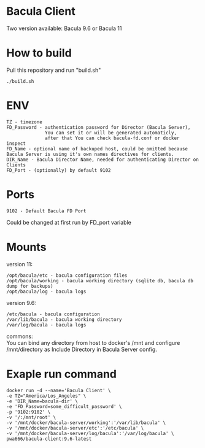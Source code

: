 # Bacula Client
Two version available: Bacula 9.6 or Bacula 11 <br>

# How to build
Pull this repository and run "build.sh"
```
./build.sh
```

# ENV
```
TZ - timezone
FD_Password - authentication password for Director (Bacula Server), 
              You can set it or will be generated automaticly, 
              after that You can check bacula-fd.conf or docker inspect
FD_Name - optional name	of backuped host, could be omitted because Bacula Server is using it's own names directives for clients.
DIR_Name - Bacula Director Name, needed for authenticating Director on Clients
FD_Port - (optionally) by default 9102
```
# Ports
```
9102 - Default Bacula FD Port
```
Could be changed at first run by FD_port variable<br>
# Mounts
version 11:
```
/opt/bacula/etc - bacula configuration files
/opt/bacula/working - bacula working directory (sqlite db, bacula db dump for backups)
/opt/bacula/log - bacula logs
```

version 9.6:
```
/etc/bacula - bacula configuration
/var/lib/bacula - bacula working directory
/var/log/bacula - bacula logs
```

commons:<br>
You can bind any directory from host to docker's /mnt and configure /mnt/directory as Include Directory in Bacula Server config.


# Exaple run command
```
docker run -d --name='Bacula Client' \
-e TZ="America/Los_Angeles" \
-e 'DIR_Name=bacula-dir' \
-e 'FD_Password=some_difficult_password' \
-p '9102:9102' \
-v '/:/mnt/root' \
-v '/mnt/docker/bacula-server/working':'/var/lib/bacula' \
-v '/mnt/docker/bacula-server/etc':'/etc/bacula' \
-v '/mnt/docker/bacula-server/log/bacula':'/var/log/bacula' \
pwa666/bacula-client:9.6-latest
```
